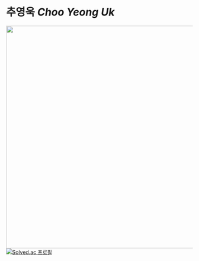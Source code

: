# 추영욱 *Choo Yeong Uk*


<a href="https://dooboo.io"><img src="https://server.dooboo.io/github-stats-advanced/choo121600?date=01" width="600" /></a>
<br>
[![Solved.ac
프로필](http://mazassumnida.wtf/api/v2/generate_badge?boj=choo121600)](https://solved.ac/choo121600)
